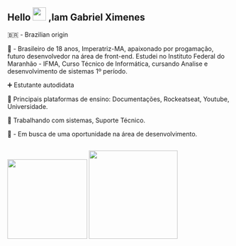 ## Hello <img src="https://raw.githubusercontent.com/kaueMarques/kaueMarques/master/hi.gif" width="30px"> ,Iam Gabriel Ximenes

🇧🇷 - Brazilian origin

💬 - Brasileiro de 18 anos, Imperatriz-MA, apaixonado por progamação, futuro desenvolvedor na área de front-end. Estudei no Instituto Federal do Maranhão - IFMA, Curso Técnico de Informática, cursando Analise e desenvolvimento de sistemas 1º período. 

➕ Estutante autodidata 

💜 Principais plataformas de ensino: Documentações, Rockeatseat, Youtube, Universidade.

🔷 Trabalhando com sistemas, Suporte Técnico.
      
 🖖 - Em busca de uma oportunidade na área de desenvolvimento.
      
 ## 

<div>
      <img height="180em" src="https://github-readme-stats.vercel.app/api?username=ximeen&show_icons=true&include_all_commits=true&count_private=true"/>
      <img height="200em" width="200rem" src="https://github-readme-stats.vercel.app/api/top-langs/?username=ximeen&langs_count=7"/>
</div>
  
     
 ##  
</div>

  
  
